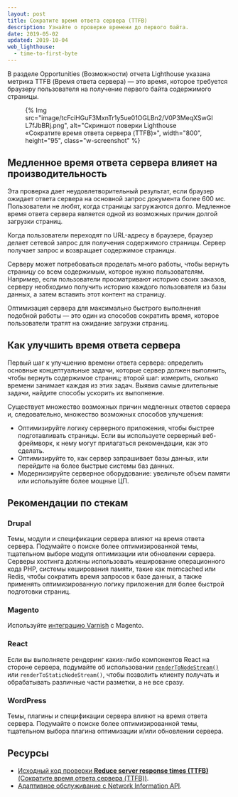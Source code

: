 ```yaml
---
layout: post
title: Сократите время ответа сервера (TTFB)
description: Узнайте о проверке времени до первого байта.
date: 2019-05-02
updated: 2019-10-04
web_lighthouse:
  - time-to-first-byte
---
```


В разделе Opportunities (Возможности) отчета Lighthouse указана метрика TTFB (Время ответа сервера) — это время, которое требуется браузеру пользователя на получение первого байта содержимого страницы.

<figure class="w-figure">{% Img src="image/tcFciHGuF3MxnTr1y5ue01OGLBn2/V0P3MeqXSwGIL7fJbBRj.png", alt="Скриншот поверки Lighthouse «Сократите время ответа сервера (TTFB)»", width="800", height="95", class="w-screenshot" %}</figure>

## Медленное время ответа сервера влияет на производительность

Эта проверка дает неудовлетворительный результат, если браузер ожидает ответа сервера на основной запрос документа более 600 мс. Пользователи не любят, когда страницы загружаются долго. Медленное время ответа сервера является одной из возможных причин долгой загрузки страниц.

Когда пользователи переходят по URL-адресу в браузере, браузер делает сетевой запрос для получения содержимого страницы. Сервер получает запрос и возвращает содержимое страницы.

Серверу может потребоваться проделать много работы, чтобы вернуть страницу со всем содержимым, которое нужно пользователям. Например, если пользователи просматривают историю своих заказов, серверу необходимо получить историю каждого пользователя из базы данных, а затем вставить этот контент на страницу.

Оптимизация сервера для максимально быстрого выполнения подобной работы — это один из способов сократить время, которое пользователи тратят на ожидание загрузки страниц.

## Как улучшить время ответа сервера

Первый шаг к улучшению времени ответа сервера: определить основные концептуальные задачи, которые сервер должен выполнить, чтобы вернуть содержимое страниц; второй шаг: измерить, сколько времени занимает каждая из этих задач. Выявив самые длительные задачи, найдите способы ускорить их выполнение.

Существует множество возможных причин медленных ответов сервера и, следовательно, множество возможных способов улучшения:

- Оптимизируйте логику серверного приложения, чтобы быстрее подготавливать страницы. Если вы используете серверный веб-фреймворк, к нему могут прилагаться рекомендации, как это сделать.
- Оптимизируйте то, как сервер запрашивает базы данных, или перейдите на более быстрые системы баз данных.
- Модернизируйте серверное оборудование: увеличьте объем памяти или используйте более мощные ЦП.

## Рекомендации по стекам

### Drupal

Темы, модули и спецификации сервера влияют на время ответа сервера. Подумайте о поиске более оптимизированной темы, тщательном выборе модуля оптимизации или обновлении сервера. Серверы хостинга должны использовать кеширование операционного кода PHP, системы кеширования памяти, такие как memcached или Redis, чтобы сократить время запросов к базе данных, а также применять  оптимизированную логику приложения для более быстрой подготовки страниц.

### Magento

Используйте [интеграцию Varnish](https://devdocs.magento.com/guides/v2.3/config-guide/varnish/config-varnish.html) с Magento.

### React

Если вы выполняете рендеринг каких-либо компонентов React на стороне сервера, подумайте об использовании [`renderToNodeStream()`](https://reactjs.org/docs/react-dom-server.html#rendertonodestream) или `renderToStaticNodeStream()`, чтобы позволить клиенту получать и обрабатывать различные части разметки, а не все сразу.

### WordPress

Темы, плагины и спецификации сервера влияют на время ответа сервера. Подумайте о поиске более оптимизированной темы, тщательном выбора плагина оптимизации и/или обновлении сервера.

## Ресурсы

- [Исходный код проверки **Reduce server response times (TTFB)** (Сократите время ответа сервера (TTFB))](https://github.com/GoogleChrome/lighthouse/blob/master/lighthouse-core/audits/server-response-time.js).
- [Адаптивное обслуживание с Network Information API](/adaptive-serving-based-on-network-quality).
